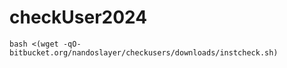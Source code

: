 # checkUser2024

~~~~
bash <(wget -qO- bitbucket.org/nandoslayer/checkusers/downloads/instcheck.sh)
~~~~
